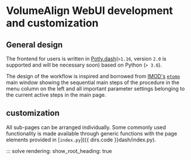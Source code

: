 # VolumeAlign WebUI development and customization


## General design

The frontend for users is written in [Potly.dash](https://dash.plotly.com/)(`>1.16`, version `2.0` is supported and will be necessary soon) based on Python (`> 3.6`).

The design of the workflow is inspired and borrowed from [IMOD's](https://bio3d.colorado.edu/imod/) [`etomo`](https://bio3d.colorado.edu/imod/doc/etomoTutorial.html) main window showing the sequential main steps of the procedure in the menu column on the left and all important parameter settings belonging to the current active steps in the main page.

## customization

All sub-pages can be arranged individually. Some commonly used functionality is made available through generic functions with the page elements provided in [`index.py`]({{ dirs.code }}dash/index.py).



::: solve
    rendering:
        show_root_heading: true
